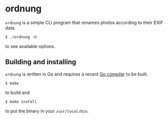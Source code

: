# ordnung

`ordnung` is a simple CLI program that renames photos according to their EXIF data.

```
$ ./ordnung -h
```

to see available options.

## Building and installing

`ordnung` is written in Go and requires a recent [Go compiler](https://golang.org/dl/) to be built.

```
$ make
```

to build and

```
$ make install
```

to put the binary in your `/usr/local/bin`.
